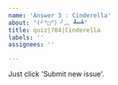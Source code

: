 ```yaml
---
name: 'Answer 3 : Cinderella'
about: "(╯°□°）╯︵ ┻━┻"
title: quiz|784|Cinderella
labels: ''
assignees: ''

---
```


Just click 'Submit new issue'.
